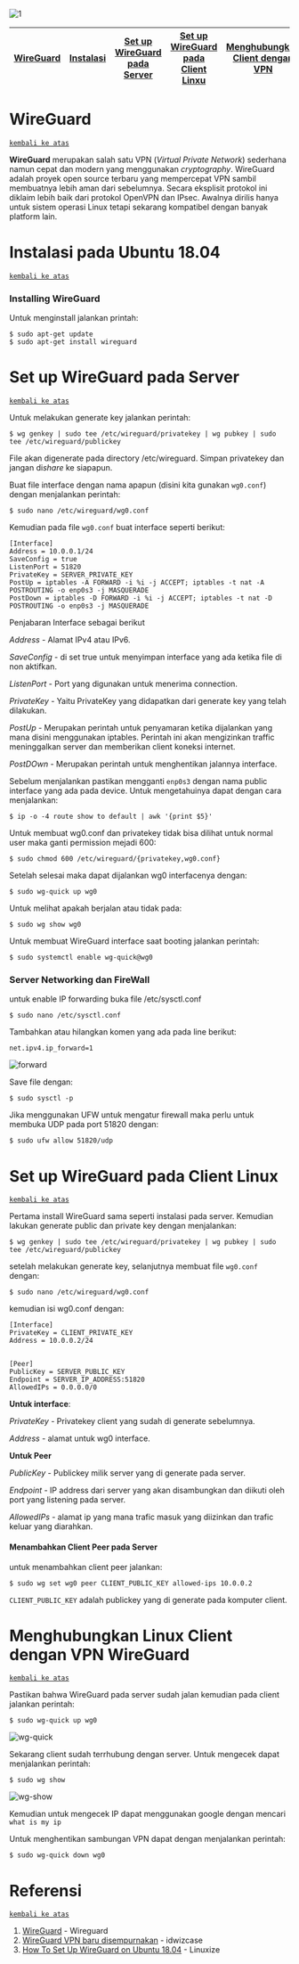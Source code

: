![1](gambar/wireguard.svg)


[WireGuard](#WireGuard) | [Instalasi](#instalasi-pada-Ubuntu-1804) | [Set up WireGuard pada Server](#set-up-wireguard-pada-server) | [Set up WireGuard pada Client Linxu](#set-up-wireguard-pada-client-linux) | [Menghubungkan Client dengan VPN](#menghubungkan-linux-client-dengan-vpn-wireguard) | [Referensi](#referensi)
:---:|:---:|:---:|:---:|:---:|:---:


# WireGuard
[`kembali ke atas`](#)


**WireGuard** merupakan salah satu VPN (*Virtual Private Network*) sederhana namun cepat dan modern yang menggunakan *cryptography*. WireGuard adalah proyek open source terbaru yang mempercepat VPN sambil membuatnya lebih aman dari sebelumnya. Secara eksplisit protokol ini diklaim lebih baik dari protokol OpenVPN dan IPsec. Awalnya dirilis hanya untuk sistem operasi Linux tetapi sekarang kompatibel dengan banyak platform lain.

# Instalasi pada Ubuntu 18.04
[`kembali ke atas`](#)

### Installing WireGuard
Untuk menginstall jalankan printah:
```
$ sudo apt-get update
$ sudo apt-get install wireguard
```
# Set up WireGuard pada Server
[`kembali ke atas`](#)

Untuk melakukan generate key jalankan perintah:
```
$ wg genkey | sudo tee /etc/wireguard/privatekey | wg pubkey | sudo tee /etc/wireguard/publickey
```
File akan digenerate pada directory /etc/wireguard. Simpan privatekey dan jangan di*share* ke siapapun.

Buat file interface dengan nama apapun (disini kita gunakan ```wg0.conf```) dengan menjalankan perintah:
```
$ sudo nano /etc/wireguard/wg0.conf
```
Kemudian pada file ```wg0.conf``` buat interface seperti berikut:
```apacheconf
[Interface]
Address = 10.0.0.1/24
SaveConfig = true
ListenPort = 51820
PrivateKey = SERVER_PRIVATE_KEY
PostUp = iptables -A FORWARD -i %i -j ACCEPT; iptables -t nat -A POSTROUTING -o enp0s3 -j MASQUERADE
PostDown = iptables -D FORWARD -i %i -j ACCEPT; iptables -t nat -D POSTROUTING -o enp0s3 -j MASQUERADE
```
Penjabaran Interface sebagai berikut

*Address* - Alamat IPv4 atau IPv6.

*SaveConfig* - di set true untuk menyimpan interface yang ada ketika file di non aktifkan.

*ListenPort* - Port yang digunakan untuk menerima connection.

*PrivateKey* - Yaitu PrivateKey yang didapatkan dari generate key yang telah dilakukan.

*PostUp* - Merupakan perintah untuk penyamaran ketika dijalankan yang mana disini menggunakan iptables. Perintah ini akan mengizinkan traffic meninggalkan server dan memberikan client koneksi internet.

*PostDOwn* - Merupakan perintah untuk menghentikan jalannya interface.

Sebelum menjalankan pastikan mengganti ```enp0s3``` dengan nama public interface yang ada pada device. Untuk mengetahuinya dapat dengan cara menjalankan:
```
$ ip -o -4 route show to default | awk '{print $5}'
```

Untuk membuat wg0.conf dan privatekey tidak bisa dilihat untuk normal user maka ganti permission mejadi 600:
```
$ sudo chmod 600 /etc/wireguard/{privatekey,wg0.conf}
```

Setelah selesai maka dapat dijalankan wg0 interfacenya dengan:
```
$ sudo wg-quick up wg0
```

Untuk melihat apakah berjalan atau tidak pada:
```
$ sudo wg show wg0
```

Untuk membuat WireGuard interface saat booting jalankan perintah:
```
$ sudo systemctl enable wg-quick@wg0
```

### Server Networking dan FireWall

untuk enable IP forwarding buka file /etc/sysctl.conf
```
$ sudo nano /etc/sysctl.conf
```
Tambahkan atau hilangkan komen yang ada pada line berikut:
```
net.ipv4.ip_forward=1
```
![forward](gambar/forward.png)

Save file dengan:
```
$ sudo sysctl -p
```

Jika menggunakan UFW untuk mengatur firewall maka perlu untuk membuka UDP pada port 51820 dengan:
```
$ sudo ufw allow 51820/udp
```

# Set up WireGuard pada Client Linux
[`kembali ke atas`](#)

Pertama install WireGuard sama seperti instalasi pada server. Kemudian lakukan generate public dan private key dengan menjalankan:
```
$ wg genkey | sudo tee /etc/wireguard/privatekey | wg pubkey | sudo tee /etc/wireguard/publickey
```
setelah melakukan generate key, selanjutnya membuat file ```wg0.conf``` dengan:
```
$ sudo nano /etc/wireguard/wg0.conf
```
kemudian isi wg0.conf dengan:
```
[Interface]
PrivateKey = CLIENT_PRIVATE_KEY
Address = 10.0.0.2/24


[Peer]
PublicKey = SERVER_PUBLIC_KEY
Endpoint = SERVER_IP_ADDRESS:51820
AllowedIPs = 0.0.0.0/0
```
**Untuk interface**:

*PrivateKey* - Privatekey client yang sudah di generate sebelumnya.

*Address* - alamat untuk wg0 interface.

**Untuk Peer**

*PublicKey* - Publickey milik server yang di generate pada server.

*Endpoint* - IP address dari server yang akan disambungkan dan diikuti oleh port yang listening pada server.

*AllowedIPs* - alamat ip yang mana trafic masuk yang diizinkan dan trafic keluar yang diarahkan.


#### Menambahkan Client Peer pada Server

untuk menambahkan client peer jalankan:
```
$ sudo wg set wg0 peer CLIENT_PUBLIC_KEY allowed-ips 10.0.0.2
```

```CLIENT_PUBLIC_KEY``` adalah publickey yang di generate pada komputer client.

# Menghubungkan Linux Client dengan VPN WireGuard
[`kembali ke atas`](#)

Pastikan bahwa WireGuard pada server sudah jalan kemudian pada client jalankan perintah:
```
$ sudo wg-quick up wg0
```
![wg-quick](gambar/wgup.png)

Sekarang client sudah terrhubung dengan server. Untuk mengecek dapat menjalankan perintah:
```
$ sudo wg show
```
![wg-show](gambar/wgshow.png)

Kemudian untuk mengecek IP dapat menggunakan google dengan mencari ```what is my ip```

Untuk menghentikan sambungan VPN dapat dengan menjalankan perintah:
```
$ sudo wg-quick down wg0
```


# Referensi
[`kembali ke atas`](#)


1. [WireGuard](https://www.wireguard.com/) - Wireguard
2. [WireGuard VPN baru disempurnakan](https://id.wizcase.com/blog/wireguard-vpn-protokol-vpn-baru-dan-disempurnakan/) - idwizcase
3. [How To Set Up WireGuard on Ubuntu 18.04](https://linuxize.com/post/how-to-set-up-wireguard-vpn-on-ubuntu-18-04/) - Linuxize